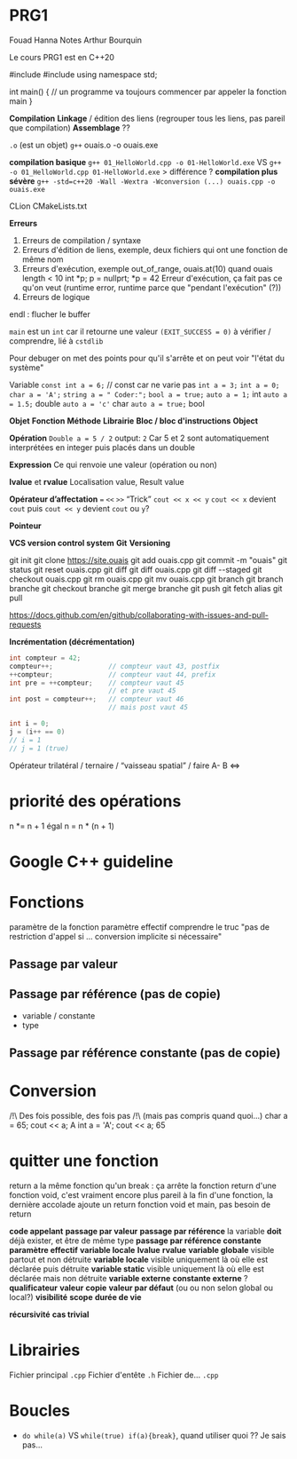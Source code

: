 # PRG1
Fouad Hanna
Notes Arthur Bourquin


Le cours PRG1 est en C++20


#include <iostream>
#include <cstdlib>
using namespace std;

int main() { // un programme va toujours commencer par appeler la fonction main
}


**Compilation**
**Linkage** / édition des liens (regrouper tous les liens, pas pareil que compilation)
**Assemblage** ??

`.o` (est un objet)
`g++` ouais.o -o ouais.exe

**compilation basique**
`g++ 01_HelloWorld.cpp -o 01-HelloWorld.exe` VS `g++ -o 01_HelloWorld.cpp 01-HelloWorld.exe` > différence ?
**compilation plus sévère**
`g++ -std=c++20 -Wall -Wextra -Wconversion (...) ouais.cpp -o ouais.exe`

CLion
CMakeLists.txt

**Erreurs**
1. Erreurs de compilation / syntaxe
2. Erreurs d'édition de liens, exemple, deux fichiers qui ont une fonction de même nom
3. Erreurs d'exécution, exemple out_of_range, ouais.at(10) quand ouais length < 10
	int *p;
	p = nullprt;
	*p = 42
Erreur d'exécution, ça fait pas ce qu'on veut (runtime error, runtime parce que "pendant l'exécution" (?))
4. Erreurs de logique


endl : flucher le buffer


`main` est un `int` car il retourne une valeur `(EXIT_SUCCESS = 0)`
à vérifier / comprendre, lié à `cstdlib`


Pour debuger on met des points pour qu'il s'arrête et on peut voir "l'état du système"


Variable
`const int a = 6;` // const car ne varie pas
`int a = 3;`
`int a = 0;`
`char a = 'A';`
`string a = " Coder:";`
`bool a = true;`
`auto a = 1;` int
`auto a = 1.5;` double
`auto a = 'c'` char
`auto a = true;` bool


**Objet**
**Fonction**
**Méthode**
**Librairie**
**Bloc / bloc d'instructions**
**Object**


**Opération**
`Double a = 5 / 2`
output:
`2`
Car 5 et 2 sont automatiquement interprétées en integer puis placés dans un double


**Expression**
Ce qui renvoie une valeur (opération ou non)


**lvalue** et **rvalue**
Localisation value, Result value


**Opérateur d’affectation**
`=`
`<<`
`>>`
“Trick”
`cout << x << y`
`cout << x` devient `cout` puis
`cout << y` devient `cout` ou `y`?


**Pointeur**

**VCS version control system**
**Git**
**Versioning**

git init
git clone https://site.ouais
git add ouais.cpp
git commit -m "ouais"
git status
git reset ouais.cpp
git diff
git diff ouais.cpp
git diff --staged
git checkout ouais.cpp
git rm ouais.cpp
git mv ouais.cpp
git branch
git branch branche
git checkout branche
git merge branche
git push
git fetch alias
git pull

https://docs.github.com/en/github/collaborating-with-issues-and-pull-requests


**Incrémentation (décrémentation)**
~~~cpp
int compteur = 42;
compteur++;              // compteur vaut 43, postfix
++compteur;              // compteur vaut 44, prefix
int pre = ++compteur;    // compteur vaut 45
                         // et pre vaut 45
int post = compteur++;   // compteur vaut 46
                         // mais post vaut 45

int i = 0;
j = (i++ == 0)
// i = 1
// j = 1 (true)
~~~

Opérateur trilatéral / ternaire / “vaisseau spatial” / faire A- B
<=>

# priorité des opérations
n *= n + 1
égal
n = n * (n + 1)

# Google C++ guideline

# Fonctions
paramètre de la fonction
paramètre effectif
comprendre le truc "pas de restriction d'appel si ... conversion implicite si nécessaire"
## Passage par valeur
## Passage par référence (pas de copie)
- variable / constante
- type
## Passage par référence constante (pas de copie)

# Conversion
/!\ Des fois possible, des fois pas /!\ (mais pas compris quand quoi...)
char a = 65;
cout << a;
A
int a = 'A';
cout << a;
65

# quitter une fonction
return a la même fonction qu'un break : ça arrête la fonction
return d'une fonction void, c'est vraiment encore plus pareil
à la fin d'une fonction, la dernière accolade ajoute un return
fonction void et main, pas besoin de return

**code appelant**
**passage par valeur**
**passage par référence**
la variable __doit__ déjà exister, et être de même type
**passage par référence constante**
**paramètre effectif**
**variable locale**
**lvalue**
**rvalue**
**variable globale** visible partout                            et   non détruite
**variable locale**  visible uniquement là où elle est déclarée puis détruite
**variable static**  visible uniquement là où elle est déclarée mais non détruite
**variable externe**
**constante externe** ?
**qualificateur**
**valeur**
**copie**
**valeur par défaut** (ou ou non selon global ou local?)
**visibilité** **scope**
**durée de vie**

**récursivité**
**cas trivial**

# Librairies
Fichier principal `.cpp`
Fichier d'entête `.h`
Fichier de... `.cpp`

# Boucles
- `do while(a)` VS `while(true) if(a){break}`, quand utiliser quoi ?? Je sais pas...
